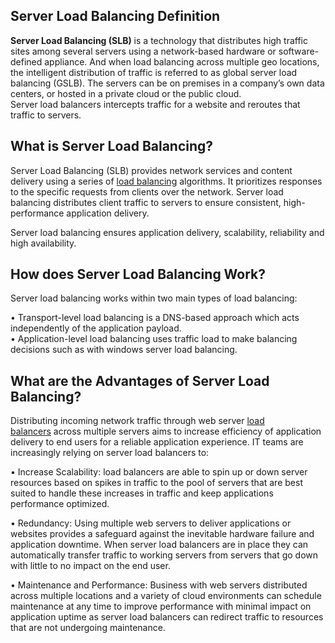 ## Server Load Balancing Definition

**Server Load Balancing (SLB)** is a technology that distributes high traffic sites among several servers using a network-based hardware or software-defined appliance. And when load balancing across multiple geo locations, the intelligent distribution of traffic is referred to as global server load balancing (GSLB). The servers can be on premises in a company’s own data centers, or hosted in a private cloud or the public cloud.  
Server load balancers intercepts traffic for a website and reroutes that traffic to servers.

## What is Server Load Balancing?

Server Load Balancing (SLB) provides network services and content delivery using a series of [load balancing](https://www-stage.avinetworks.com/what-is-load-balancing/) algorithms. It prioritizes responses to the specific requests from clients over the network. Server load balancing distributes client traffic to servers to ensure consistent, high-performance application delivery.

Server load balancing ensures application delivery, scalability, reliability and high availability.

## How does Server Load Balancing Work?

Server load balancing works within two main types of load balancing:

• Transport-level load balancing is a DNS-based approach which acts independently of the application payload.  
• Application-level load balancing uses traffic load to make balancing decisions such as with windows server load balancing.

## What are the Advantages of Server Load Balancing?
Distributing incoming network traffic through web server [load balancers](https://www-stage.avinetworks.com/glossary/load-balancer/) across multiple servers aims to increase efficiency of application delivery to end users for a reliable application experience. IT teams are increasingly relying on server load balancers to:

• Increase Scalability: load balancers are able to spin up or down server resources based on spikes in traffic to the pool of servers that are best suited to handle these increases in traffic and keep applications performance optimized.

• Redundancy: Using multiple web servers to deliver applications or websites provides a safeguard against the inevitable hardware failure and application downtime. When server load balancers are in place they can automatically transfer traffic to working servers from servers that go down with little to no impact on the end user.

• Maintenance and Performance: Business with web servers distributed across multiple locations and a variety of cloud environments can schedule maintenance at any time to improve performance with minimal impact on application uptime as server load balancers can redirect traffic to resources that are not undergoing maintenance.

